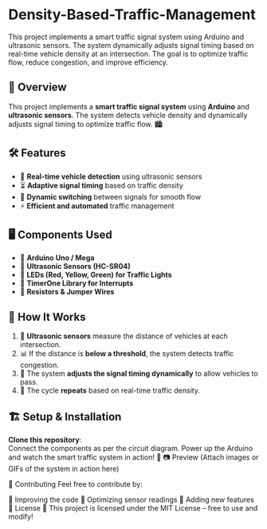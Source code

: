 # Density-Based-Traffic-Management
This project implements a smart traffic signal system using Arduino and ultrasonic sensors. The system dynamically adjusts signal timing based on real-time vehicle density at an intersection. The goal is to optimize traffic flow, reduce congestion, and improve efficiency.
## 📌 Overview  
This project implements a **smart traffic signal system** using **Arduino** and **ultrasonic sensors**. The system detects vehicle density and dynamically adjusts signal timing to optimize traffic flow. 🏙️  

## 🛠️ Features  
- 📡 **Real-time vehicle detection** using ultrasonic sensors  
- ⏳ **Adaptive signal timing** based on traffic density  
- 🔄 **Dynamic switching** between signals for smooth flow  
- ⚡ **Efficient and automated** traffic management  

## 🖥️ Components Used  
- 🔹 **Arduino Uno / Mega**  
- 🔹 **Ultrasonic Sensors (HC-SR04)**  
- 🔹 **LEDs (Red, Yellow, Green) for Traffic Lights**  
- 🔹 **TimerOne Library for Interrupts**  
- 🔹 **Resistors & Jumper Wires**  

## 🚀 How It Works  
1. 🔎 **Ultrasonic sensors** measure the distance of vehicles at each intersection.  
2. 📊 If the distance is **below a threshold**, the system detects traffic congestion.  
3. 🚦 The system **adjusts the signal timing dynamically** to allow vehicles to pass.  
4. 🔄 The cycle **repeats** based on real-time traffic density.  

## 🏗️ Setup & Installation  
**Clone this repository**:  
Connect the components as per the circuit diagram.
Power up the Arduino and watch the smart traffic system in action! 🚦
📷 Preview
(Attach images or GIFs of the system in action here)

🤝 Contributing
Feel free to contribute by:

🔹 Improving the code
🔹 Optimizing sensor readings
🔹 Adding new features
📜 License
📄 This project is licensed under the MIT License – free to use and modify!
